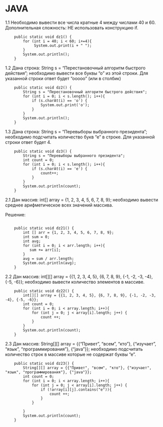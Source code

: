 # JAVA

1.1 Необходимо вывести все числа кратные 4 между числами 40 и 60.
Дополнительная сложность: НЕ использовать конструкцию if.
```
    public static void dz1() {
        for (int i = 40; i < 60; i+=4){
             System.out.print(i + " ");
        }
        System.out.println();
    }
```
1.2 Дана строка: 
String s = “Перестановочный алгоритм быстрого действия”;
необходимо вывести все буквы “о” из этой строки.
Для указанной строки ответ будет “ооооо” (или в столбик)
```
    public static void dz2() {
        String s = "Перестановочный алгоритм быстрого действия";
        for (int i = 0; i < s.length(); i++){
            if (s.charAt(i) == 'о') {
                System.out.print('o');
            }
        }
        System.out.println();
    }
```
1.3 Дана строка:
String s = “Перевыборы выбранного президента”;
необходимо подсчитать количество букв “е” в строке.
Для указанной строки ответ будет 4.
```
    public static void dz3() {
        String s = "Перевыборы выбранного президента";
        int count = 0;
        for (int i = 0; i < s.length(); i++){
            if (s.charAt(i) == 'е') {
                count++;
            }
        }
        System.out.println(count);
    }
 ```   
2.1 Дан массив:
int[] array = {1, 2, 3, 4, 5, 6, 7, 8, 9};
необходимо вывести среднее арифметическое всех значений массива.

Решение:
```
    
    public static void dz21() {
        int [] arr = {1, 2, 3, 4, 5, 6, 7, 8, 9};
        int sum = 0;
        int avg;
        for (int i = 0; i < arr.length; i++){
           sum += arr[i];
        }
        avg = sum / arr.length;
        System.out.println(avg);
    }
```
2.2 Дан массив: 
int[][] array = {{1, 2, 3, 4, 5}, {6, 7, 8, 9}, {-1, -2, -3, -4}, {-5, -6}};
необходимо вывести количество элементов в массиве.
```
    public static void dz22() {
        int[][] array = {{1, 2, 3, 4, 5}, {6, 7, 8, 9}, {-1, -2, -3, -4}, {-5, -6}};
        int count = 0;
        for (int i = 0; i < array.length; i++){
            for (int j = 0; j < array[i].length; j++) {
                count ++;
            }
        }
        System.out.println(count);
    }
``` 
2.3 Дан массив:
String[][] array = {{“Привет”, “всем”, “кто”}, {“изучает”, “язык”, “программирования”}, {“java”}};
необходимо подсчитать количество строк в массиве которые не содержат буквы “е”.
```
    public static void dz23() {
        String[][] array = {{"Привет", "всем", "кто"}, {"изучает", "язык", "программирования"}, {"java"}};
        int count = 0;
        for (int i = 0; i < array.length; i++){
            for (int j = 0; j < array[i].length; j++) {
                if (!array[i][j].contains("е")){
                    count ++;
                }
            }

        }
        System.out.println(count);
    }
